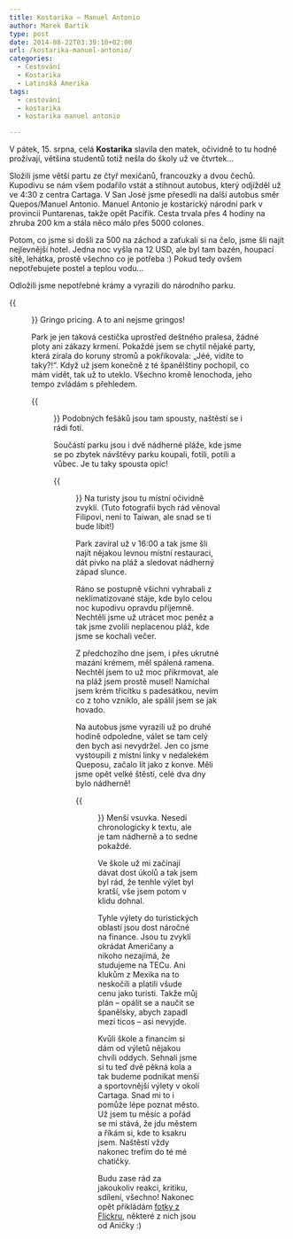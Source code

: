 ```yaml
---
title: Kostarika – Manuel Antonio
author: Marek Bartík
type: post
date: 2014-08-22T03:39:10+02:00
url: /kostarika-manuel-antonio/
categories:
  - Cestování
  - Kostarika
  - Latinská Amerika
tags:
  - cestování
  - kostarika
  - kostarika manuel antonio

---
```

V pátek, 15. srpna, celá **Kostarika** slavila den matek, očividně to tu hodně prožívají, většina studentů totiž nešla do školy už ve čtvrtek&#8230;

Složili jsme větší partu ze čtyř mexičanů, francouzky a dvou čechů. Kupodivu se nám všem podařilo vstát a stihnout autobus, který odjížděl už ve 4:30 z centra Cartaga. V San José jsme přesedli na další autobus směr Quepos/Manuel Antonio. Manuel Antonio je kostarický národní park v provincii Puntarenas, takže opět Pacifik. Cesta trvala přes 4 hodiny na zhruba 200 km a stála něco málo přes 5000 colones.

Potom, co jsme si došli za 500 na záchod a zaťukali si na čelo, jsme šli najít nejlevnější hotel. Jedna noc vyšla na 12 USD, ale byl tam bazén, houpací sítě, lehátka, prostě všechno co je potřeba :) Pokud tedy ovšem nepotřebujete postel a teplou vodu&#8230;

Odložili jsme nepotřebné krámy a vyrazili do národního parku.

{{<figure id="attachment_429" src="/wp-content/uploads/2014/08/14764490519_b16ffc4aa7_o-682x1024.jpg" alt="Kostarika Costa Rica gringo pricing">}}
Gringo pricing. A to ani nejsme gringos!

Park je jen taková cestička uprostřed deštného pralesa, žádné ploty ani zákazy krmení. Pokaždé jsem se chytil nějaké party, která zírala do koruny stromů a pokřikovala: &#8222;Jéé, vidíte to taky?!&#8220;. Když už jsem konečně z té španělštiny pochopil, co mám vidět, tak už to uteklo. Všechno kromě lenochoda, jeho tempo zvládám s přehledem.

{{<figure id="attachment_430" src="/wp-content/uploads/2014/08/14948068781_1b62d6c95d_o-e1408675329109-682x1024.jpg" alt="Kostarika Costa rica manuel antonio gecko lizard">}}
Podobných fešáků jsou tam spousty, naštěstí se i rádi fotí.

Součástí parku jsou i dvě nádherné pláže, kde jsme se po zbytek návštěvy parku koupali, fotili, potili a vůbec. Je tu taky spousta opic!

{{<figure id="attachment_431" src="/wp-content/uploads/2014/08/14951136275_5a9c48e767_o-1024x682.jpg" alt="Kostarika costa rica monkeys fucking">}}
Na turisty jsou tu místní očividně zvyklí. (Tuto fotografii bych rád věnoval Filipovi, není to Taiwan, ale snad se ti bude líbit!)

Park zavíral už v 16:00 a tak jsme šli najít nějakou levnou místní restauraci, dát pivko na pláž a sledovat nádherný západ slunce.

Ráno se postupně všichni vyhrabali z neklimatizované stáje, kde bylo celou noc kupodivu opravdu příjemně. Nechtěli jsme už utrácet moc peněz a tak jsme zvolili neplacenou pláž, kde jsme se kochali večer.

Z předchozího dne jsem, i přes ukrutné mazání krémem, měl spálená ramena. Nechtěl jsem to už moc přikrmovat, ale na pláž jsem prostě musel! Namíchal jsem krém třicítku s padesátkou, nevím co z toho vzniklo, ale spálil jsem se jak hovado.

Na autobus jsme vyrazili už po druhé hodině odpoledne, válet se tam celý den bych asi nevydržel. Jen co jsme vystoupili z místní linky v nedalekém Queposu, začalo lít jako z konve. Měli jsme opět velké štěstí, celé dva dny bylo nádherně!

{{<figure id="attachment_432" src="https://yahoodka.cz/wp-content/uploads/2014/08/14764450587_481f80edd1_o-1024x682.jpg" alt="Kostarika Costa Rica playa beach">}}
Menší vsuvka. Nesedí chronologicky k textu, ale je tam nádherně a to sedne pokaždé.

Ve škole už mi začínají dávat dost úkolů a tak jsem byl rád, že tenhle výlet byl kratší, vše jsem potom v klidu dohnal.

Tyhle výlety do turistických oblastí jsou dost náročné na finance. Jsou tu zvyklí okrádat Američany a nikoho nezajímá, že studujeme na TECu. Ani klukům z Mexika na to neskočili a platili všude cenu jako turisti. Takže můj plán &#8211; opálit se a naučit se španělsky, abych zapadl mezi ticos &#8211; asi nevyjde.

Kvůli škole a financím si dám od výletů nějakou chvíli oddych. Sehnali jsme si tu teď dvě pěkná kola a tak budeme podnikat menší a sportovnější výlety v okolí Cartaga. Snad mi to i pomůže lépe poznat město. Už jsem tu měsíc a pořád se mi stává, že jdu městem a říkám si, kde to ksakru jsem. Naštěstí vždy nakonec trefím do té mé chatičky.

Budu zase rád za jakoukoliv reakci, kritiku, sdílení, všechno! Nakonec opět přikládám [fotky z Flickru][5], některé z nich jsou od Aničky :)

 [1]: https://yahoodka.cz/wp-content/uploads/2014/08/14764490519_b16ffc4aa7_o.jpg
 [2]: https://yahoodka.cz/wp-content/uploads/2014/08/14948068781_1b62d6c95d_o.jpg
 [3]: https://yahoodka.cz/wp-content/uploads/2014/08/14951136275_5a9c48e767_o.jpg
 [4]: https://yahoodka.cz/wp-content/uploads/2014/08/14764450587_481f80edd1_o.jpg
 [5]: https://www.flickr.com/photos/bartimar/sets/72157646094064617/